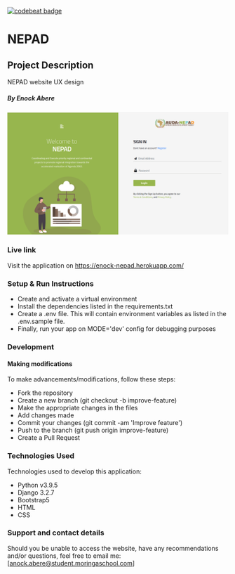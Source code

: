 [![codebeat badge](https://codebeat.co/badges/eff1c1cf-d5a9-47fe-be5f-0911cdc6481c)](https://codebeat.co/projects/github-com-enockabere-nepad-ui-master)
#   NEPAD
## Project Description
NEPAD website UX design

##### By Enock Abere 

![views](static/img/1.png)

### Live link
Visit the application on https://enock-nepad.herokuapp.com/
### Setup & Run Instructions
- Create and activate a virtual environment
- Install the dependencies listed in the requirements.txt
- Create a .env file. This will contain environment variables as listed in the .env.sample file.
- Finally, run your app on MODE='dev' config for debugging purposes
### Development
#### Making modifications
To make advancements/modifications, follow these steps:
- Fork the repository
- Create a new branch (git checkout -b improve-feature)
- Make the appropriate changes in the files
- Add changes made
- Commit your changes (git commit -am 'Improve feature')
- Push to the branch (git push origin improve-feature)
- Create a Pull Request
### Technologies Used
Technologies used to develop this application:
- Python v3.9.5
- Django 3.2.7
- Bootstrap5
- HTML
- CSS
### Support and contact details
Should you be unable to access the website, have any recommendations and/or questions, feel free to email me:[anock.abere@student.moringaschool.com]